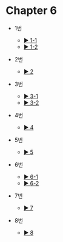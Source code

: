 # Chapter 6

- 1번
  - [▶️ 1-1](6-1-1.html)
  - [▶️ 1-2](6-1-2.html)
  
- 2번
  - [▶️ 2](6-2.html)
 
- 3번
  - [▶️ 3-1](6-3-1.html)
  - [▶️ 3-2](6-3-2.html)

- 4번
  - [▶️ 4](6-4.html)

- 5번
  - [▶️ 5](6-5.html)

- 6번
  - [▶️ 6-1](6-6-1.html)
  - [▶️ 6-2](6-6-2.html)

- 7번
  - [▶️ 7](6-7.html)
  
- 8번
  - [▶️ 8](6-8.html)
